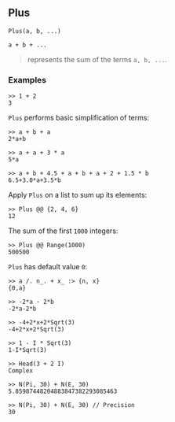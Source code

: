## Plus

```  
Plus(a, b, ...)

a + b + ...
```   
> represents the sum of the terms `a, b, ...`. 
 

### Examples

```   
>> 1 + 2
3
``` 

`Plus` performs basic simplification of terms:
``` 
>> a + b + a
2*a+b

>> a + a + 3 * a
5*a

>> a + b + 4.5 + a + b + a + 2 + 1.5 * b
6.5+3.0*a+3.5*b 
``` 

Apply `Plus` on a list to sum up its elements:
``` 
>> Plus @@ {2, 4, 6}
12
``` 

The sum of the first `1000` integers:
``` 
>> Plus @@ Range(1000)
500500
``` 

`Plus` has default value `0`:

``` 
>> a /. n_. + x_ :> {n, x}
{0,a}

>> -2*a - 2*b
-2*a-2*b
 
>> -4+2*x+2*Sqrt(3)
-4+2*x+2*Sqrt(3)
 
>> 1 - I * Sqrt(3)
1-I*Sqrt(3)
 
>> Head(3 + 2 I)
Complex
 
>> N(Pi, 30) + N(E, 30)
5.85987448204883847382293085463
 
>> N(Pi, 30) + N(E, 30) // Precision
30
``` 